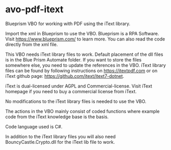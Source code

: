 # avo-pdf-itext
Blueprism VBO for working with PDF using the iText library. 

Import the xml in Blueprism to use the VBO. 
Blueprism is a RPA Software. 
Visit https://www.blueprism.com/ to learn more.
You can also read the code directly from the xml file.

This VBO needs iText library files to work. 
Default placement of the dll files is in the Blue Prism Automate folder. 
If you want to store the files somewhere else, you need to update the references in the VBO.
iText library files can be found by following instructions on https://itextpdf.com or on iText github page: https://github.com/itext/itext7-dotnet. 

iText is dual-licensed under AGPL and Commercial-license. Visit iText homepage if you need to buy a commercial license from iText.

No modifications to the iText library files is needed to use the VBO.

The actions in the VBO mainly consist of coded functions where example code from the iText knowledge base is the basis. 

Code language used is C#.

In addition to the iText library files you will also need BouncyCastle.Crypto.dll for the iText lib file to work. 
